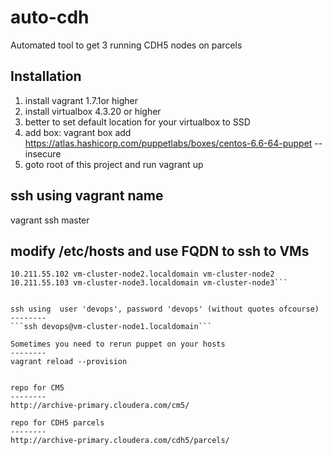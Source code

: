 auto-cdh
========
Automated tool to get 3 running CDH5 nodes on parcels

Installation
--------

1. install vagrant 1.7.1or higher
2. install virtualbox 4.3.20 or higher
3. better to set default location for your virtualbox to SSD
4. add box: vagrant box add https://atlas.hashicorp.com/puppetlabs/boxes/centos-6.6-64-puppet --insecure
5. goto root of this project and run vagrant up

ssh using vagrant name
--------
vagrant ssh master

modify /etc/hosts and use FQDN to ssh to VMs
--------
```10.211.55.101 vm-cluster-node1.localdomain vm-cluster-node1
10.211.55.102 vm-cluster-node2.localdomain vm-cluster-node2
10.211.55.103 vm-cluster-node3.localdomain vm-cluster-node3```


ssh using  user 'devops', password 'devops' (without quotes ofcourse)
--------
```ssh devops@vm-cluster-node1.localdomain```

Sometimes you need to rerun puppet on your hosts
--------
vagrant reload --provision


repo for CM5
--------
http://archive-primary.cloudera.com/cm5/

repo for CDH5 parcels
--------
http://archive-primary.cloudera.com/cdh5/parcels/


